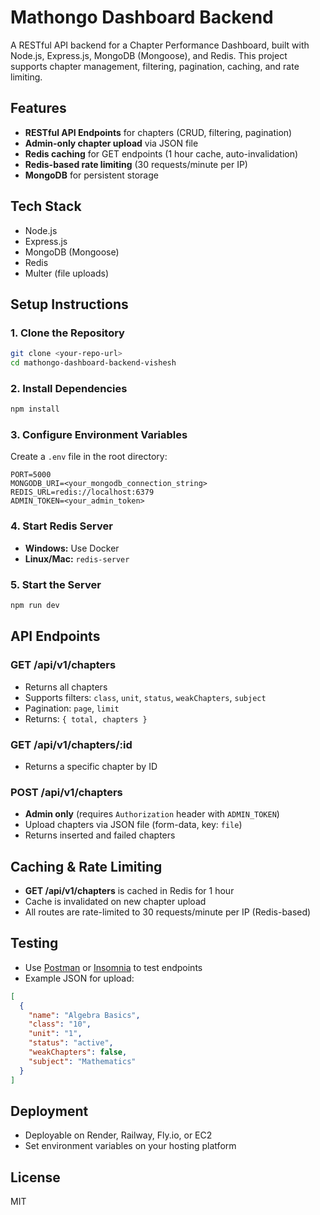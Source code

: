 # Mathongo Dashboard Backend

A RESTful API backend for a Chapter Performance Dashboard, built with Node.js, Express.js, MongoDB (Mongoose), and Redis. This project supports chapter management, filtering, pagination, caching, and rate limiting.

## Features
- **RESTful API Endpoints** for chapters (CRUD, filtering, pagination)
- **Admin-only chapter upload** via JSON file
- **Redis caching** for GET endpoints (1 hour cache, auto-invalidation)
- **Redis-based rate limiting** (30 requests/minute per IP)
- **MongoDB** for persistent storage

## Tech Stack
- Node.js
- Express.js
- MongoDB (Mongoose)
- Redis
- Multer (file uploads)

## Setup Instructions

### 1. Clone the Repository
```sh
git clone <your-repo-url>
cd mathongo-dashboard-backend-vishesh
```

### 2. Install Dependencies
```sh
npm install
```

### 3. Configure Environment Variables
Create a `.env` file in the root directory:
```
PORT=5000
MONGODB_URI=<your_mongodb_connection_string>
REDIS_URL=redis://localhost:6379
ADMIN_TOKEN=<your_admin_token>
```

### 4. Start Redis Server
- **Windows:** Use Docker
- **Linux/Mac:** `redis-server`

### 5. Start the Server
```sh
npm run dev
```

## API Endpoints

### GET /api/v1/chapters
- Returns all chapters
- Supports filters: `class`, `unit`, `status`, `weakChapters`, `subject`
- Pagination: `page`, `limit`
- Returns: `{ total, chapters }`

### GET /api/v1/chapters/:id
- Returns a specific chapter by ID

### POST /api/v1/chapters
- **Admin only** (requires `Authorization` header with `ADMIN_TOKEN`)
- Upload chapters via JSON file (form-data, key: `file`)
- Returns inserted and failed chapters

## Caching & Rate Limiting
- **GET /api/v1/chapters** is cached in Redis for 1 hour
- Cache is invalidated on new chapter upload
- All routes are rate-limited to 30 requests/minute per IP (Redis-based)

## Testing
- Use [Postman](https://www.postman.com/downloads/) or [Insomnia](https://insomnia.rest/download) to test endpoints
- Example JSON for upload:
```json
[
  {
    "name": "Algebra Basics",
    "class": "10",
    "unit": "1",
    "status": "active",
    "weakChapters": false,
    "subject": "Mathematics"
  }
]
```

## Deployment
- Deployable on Render, Railway, Fly.io, or EC2
- Set environment variables on your hosting platform

## License
MIT

